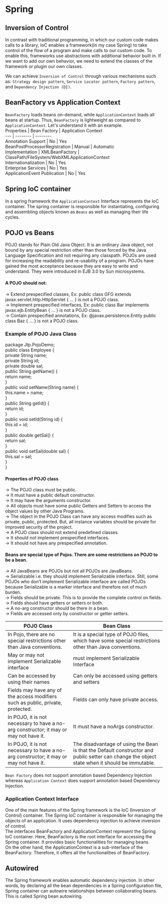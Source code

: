 # Spring
## Inversion of Control
In contrast with traditional programming, in which our custom code makes calls to a library, IoC enables a framework(in my case Spring) to take control of the flow of a program and make calls to our custom code. To enable this, frameworks use abstractions with additional behavior built in. If we want to add our own behavior, we need to extend the classes of the framework or plugin our own classes.

We can achieve `Inversion of Control` through various mechanisms such as: `Strategy design pattern`, `Service Locator pattern`, `Factory pattern`, and `Dependency Injection (DI)`.

## BeanFactory vs Application Context  
`BeanFactory` loads beans on-demand, while `ApplicationContext` loads all beans at startup. Thus, `BeanFactory` is lightweight as compared to `ApplicationContext`. Let's understand it with an example.  
Properties | Bean Factory | Application Context  
--- | -------- | --------  
Annotation Support | No | Yes  
BeanPostProcessorRegistration | Manual | Automatic  
Implementation | XMLBeanFactory | ClassPath/FileSystem/WebXMLApplicationContext  
Internationalization | No | Yes  
Enterprise Services | No | Yes  
ApplicationEvent Publication | No | Yes  


## Spring IoC container
In a spring framework the `ApplicationContext` Interface represents the IoC container. The spring container is responsible for instantiating, configuring and assembling objects known as `Beans` as well as managing their life cycles.

## POJO vs Beans
POJO stands for Plain Old Java Object. It is an ordinary Java object, not bound by any special restriction other than those forced by the Java Language Specification and not requiring any classpath. POJOs are used for increasing the readability and re-usability of a program. POJOs have gained the most acceptance because they are easy to write and understand. They were introduced in EJB 3.0 by Sun microsystems.

#### A POJO should not:

-> Extend prespecified classes, Ex: public class GFG extends javax.servlet.http.HttpServlet { … } is not a POJO class.  
-> Implement prespecified interfaces, Ex: public class Bar implements javax.ejb.EntityBean { … } is not a POJO class.  
-> Contain prespecified annotations, Ex: @javax.persistence.Entity public class Baz { … } is not a POJO class.  

### Example of POJO Java Class
package Jtp.PojoDemo;    
public class Employee {    
private String name;    
private String id;   
private double sal;    
public String getName() {   
    return name;  
}  
public void setName(String name) {  
    this.name = name;  
}  
public String getId() {  
    return id;  
}  
public void setId(String id) {  
    this.id = id;  
}  
public double getSal() {  
    return sal;  
}  
public void setSal(double sal) {  
    this.sal = sal;  
}  
}  

#### Properties of POJO class
-> The POJO class must be public.  
-> It must have a public default constructor.  
-> It may have the arguments constructor.  
-> All objects must have some public Getters and Setters to access the object values by other Java Programs.  
-> The object in the POJO Class can have any access modifies such as private, public, protected. But, all instance variables should be private for improved security of the project.  
-> A POJO class should not extend predefined classes.  
-> It should not implement prespecified interfaces.  
-> It should not have any prespecified annotation.  

#### Beans are special type of Pojos. There are some restrictions on POJO to be a bean.

-> All JavaBeans are POJOs but not all POJOs are JavaBeans.  
-> Serializable i.e. they should implement Serializable interface. Still, some POJOs who don’t implement Serializable interface are called POJOs because Serializable is a marker interface and therefore not of much burden.  
-> Fields should be private. This is to provide the complete control on fields.  
-> Fields should have getters or setters or both.  
-> A no-arg constructor should be there in a bean.  
-> Fields are accessed only by constructor or getter setters.  

POJO Class | Bean Class  
----------  | ---------
In Pojo, there are no special restrictions other than Java conventions. | It is a special type of POJO files, which have some special restrictions other than Java conventions.  
May or may not implement Serializable interface | must implement Serializable Interface  
Can be accessed by using their names | Can only be accessed using getters and setters  
Fields may have any of the access modifiers such as public, private, protected. | Fields can only have private access.  
In POJO, it is not necessary to have a no-arg constructor; it may or may not have it. | It must have a noArgs constructor.  
In POJO, it is not necessary to have a no-arg constructor; it may or may not have it. | The disadvantage of using the Bean is that the Default constructor and public setter can change the object state when it should be immutable.  

`Bean Factory` does not support annotation based Dependency Injection whereas `Application Context` does support annotation based Dependency Injection.  

### Application Context Interface
One of the main features of the Spring framework is the IoC (Inversion of Control) container. The Spring IoC container is responsible for managing the objects of an application.   It uses dependency injection to achieve inversion of control.  
The interfaces BeanFactory and ApplicationContext represent the Spring IoC container. Here, BeanFactory is the root interface for accessing the Spring container. It provides basic functionalities for managing beans.  
On the other hand, the ApplicationContext is a sub-interface of the BeanFactory. Therefore, it offers all the functionalities of BeanFactory.  


## Autowired 
The Spring framework enables automatic dependency injection. In other words, by declaring all the bean dependencies in a Spring configuration file, Spring container can autowire relationships between collaborating beans. This is called Spring bean autowiring.
